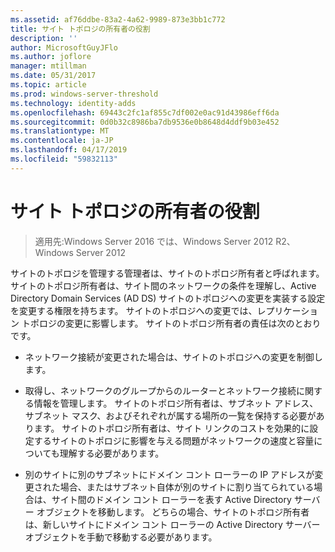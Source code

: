```yaml
---
ms.assetid: af76ddbe-83a2-4a62-9989-873e3bb1c772
title: サイト トポロジの所有者の役割
description: ''
author: MicrosoftGuyJFlo
ms.author: joflore
manager: mtillman
ms.date: 05/31/2017
ms.topic: article
ms.prod: windows-server-threshold
ms.technology: identity-adds
ms.openlocfilehash: 69443c2fc1af855c7df002e0ac91d43986eff6da
ms.sourcegitcommit: 0d0b32c8986ba7db9536e0b8648d4ddf9b03e452
ms.translationtype: MT
ms.contentlocale: ja-JP
ms.lasthandoff: 04/17/2019
ms.locfileid: "59832113"
---
```

# <a name="site-topology-owner-role"></a>サイト トポロジの所有者の役割

>適用先:Windows Server 2016 では、Windows Server 2012 R2、Windows Server 2012

サイトのトポロジを管理する管理者は、サイトのトポロジ所有者と呼ばれます。 サイトのトポロジ所有者は、サイト間のネットワークの条件を理解し、Active Directory Domain Services (AD DS) サイトのトポロジへの変更を実装する設定を変更する権限を持ちます。 サイトのトポロジへの変更では、レプリケーション トポロジの変更に影響します。 サイトのトポロジ所有者の責任は次のとおりです。  
  
-   ネットワーク接続が変更された場合は、サイトのトポロジへの変更を制御します。  
  
-   取得し、ネットワークのグループからのルーターとネットワーク接続に関する情報を管理します。 サイトのトポロジ所有者は、サブネット アドレス、サブネット マスク、およびそれぞれが属する場所の一覧を保持する必要があります。 サイトのトポロジ所有者は、サイト リンクのコストを効果的に設定するサイトのトポロジに影響を与える問題がネットワークの速度と容量についても理解する必要があります。  
  
-   別のサイトに別のサブネットにドメイン コント ローラーの IP アドレスが変更された場合、またはサブネット自体が別のサイトに割り当てられている場合は、サイト間のドメイン コント ローラーを表す Active Directory サーバー オブジェクトを移動します。 どちらの場合、サイトのトポロジ所有者は、新しいサイトにドメイン コント ローラーの Active Directory サーバー オブジェクトを手動で移動する必要があります。  
  


